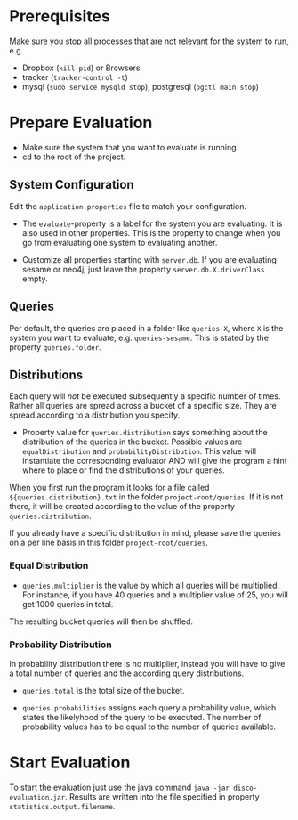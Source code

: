 # Prerequisites

Make sure you stop all processes that are not relevant for the system to run, e.g.

- Dropbox (`kill pid`) or Browsers
- tracker (`tracker-control -t`)
- mysql (`sudo service mysqld stop`), postgresql (`pgctl main stop`)

# Prepare Evaluation

- Make sure the system that you want to evaluate is running.
- cd to the root of the project.

## System Configuration

Edit the `application.properties` file to match your configuration.

- The `evaluate`-property is a label for the system you are evaluating. It is also used in other properties. This is the property to change when you go from evaluating one system to evaluating another.

- Customize all properties starting with `server.db`. If you are evaluating sesame or neo4j, just leave the property `server.db.X.driverClass` empty.

## Queries

Per default, the queries are placed in a folder like `queries-X`, where `X` is the system you want to evaluate, e.g. `queries-sesame`. This is stated by the property `queries.folder`.

## Distributions

Each query will _not_ be executed subsequently a specific number of times. Rather all queries are spread across a bucket of a
specific size. They are spread according to a distribution you specify.

- Property value for `queries.distribution` says something about the distribution of the queries in the bucket. Possible values are `equalDistribution` and `probabilityDistribution`. This value will instantiate the corresponding evaluator AND will give the program a hint where to place or find the distributions of your queries.

When you first run the program it looks for a file called `${queries.distribution}.txt` in the folder `project-root/queries`.
If it is not there, it will be created according to the value of the property `queries.distribution`.

If you already have a specific distribution in mind, please save the queries on a per line basis in this folder
`project-root/queries`.

### Equal Distribution

- `queries.multiplier` is the value by which all queries will be multiplied. For instance, if you have 40 queries and a multiplier value of 25, you will get 1000 queries in total. 

The resulting bucket queries will then be shuffled.

### Probability Distribution

In probability distribution there is no multiplier, instead you will have to give a total number of queries and the according query distributions.

- `queries.total` is the total size of the bucket. 

- `queries.probabilities` assigns each query a probability value, which states the likelyhood of the query to be executed. The 
number of probability values has to be equal to the number of queries available.

# Start Evaluation

To start the evaluation just use the java command `java -jar disco-evaluation.jar`. Results are written into the file specified 
in property `statistics.output.filename`.
